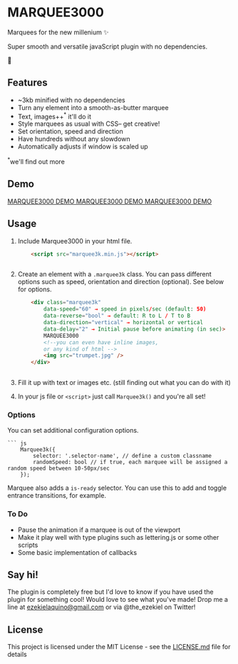 # MARQUEE3000

Marquees for the new millenium ✨

Super smooth and versatile javaScript plugin with no dependencies.

👄

## Features
- ~3kb minified with no dependencies
- Turn any element into a smooth-as-butter marquee
- Text, images++<sup>*</sup> it'll do it
- Style marquees as usual with CSS– get creative!
- Set orientation, speed and direction
- Have hundreds without any slowdown
- Automatically adjusts if window is scaled up

<sup>*</sup>we'll find out more

## Demo
[MARQUEE3000 DEMO MARQUEE3000 DEMO MARQUEE3000 DEMO](https://ezekielaquino.github.io/Marquee3000/)

## Usage

1. Include Marquee3000 in your html file.

    ``` html
        <script src="marquee3k.min.js"></script>
        
2. Create an element with a `.marquee3k` class. You can pass different options such as speed, orientation and direction (optional). See below for options.

    ``` html
        <div class="marquee3k" 
            data-speed="60" → speed in pixels/sec (default: 50)
            data-reverse="bool" → default: R to L / T to B
            data-direction="vertical" → horizontal or vertical
            data-delay="2" → Initial pause before animating (in sec)>
            MARQUEE3000
            <!--you can even have inline images,
            or any kind of html -->
            <img src="trumpet.jpg" />
        </div>
        
3. Fill it up with text or images etc. (still finding out what you can do with it)

4. In your js file or `<script>` just call `Marquee3k()` and you're all set!

### Options

You can set additional configuration options.

    ``` js
        Marquee3k({
            selector: '.selector-name', // define a custom classname
            randomSpeed: bool // if true, each marquee will be assigned a random speed between 10-50px/sec
        });

Marquee also adds a `is-ready` selector. You can use this to add and toggle entrance transitions, for example.

### To Do
- Pause the animation if a marquee is out of the viewport
- Make it play well with type plugins such as lettering.js or some other scripts
- Some basic implementation of callbacks

## Say hi!
The plugin is completely free but I'd love to know if you have used the plugin for something cool! Would love to see what you've made! Drop me a line at ezekielaquino@gmail.com or via @the_ezekiel on Twitter!

## License

This project is licensed under the MIT License - see the [LICENSE.md](LICENSE.md) file for details

